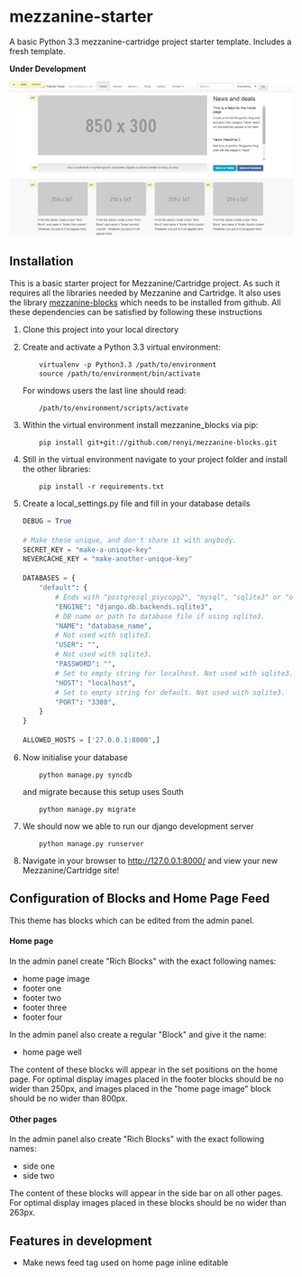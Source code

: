 mezzanine-starter
=================

A basic Python 3.3 mezzanine-cartridge project starter template. Includes a fresh template.

**Under Development**

![Screenshot of this Mezzanine theme](/fresh_theme/static/fresh-theme/example.jpg "Screenshot of mezzanine-starter home page")

## Installation
This is a basic starter project for Mezzanine/Cartridge project. As such it requires all the libraries needed by
Mezzanine and Cartridge. It also uses the library [mezzanine-blocks](https://github.com/renyi/mezzanine-blocks)
which needs to be installed from github. All these dependencies can be satisfied by following these instructions

1. Clone this project into your local directory
2. Create and activate a Python 3.3 virtual environment:
   ```
       virtualenv -p Python3.3 /path/to/environment
       source /path/to/environment/bin/activate
   ```
   For windows users the last line should read:
   ```
       /path/to/environment/scripts/activate
   ```

3. Within the virtual environment install mezzanine_blocks via pip:
   ```
       pip install git+git://github.com/renyi/mezzanine-blocks.git
   ```
4. Still in the virtual environment navigate to your project folder and install the other libraries:
   ```
       pip install -r requirements.txt
   ```
5. Create a local_settings.py file and fill in your database details
   ```python
   DEBUG = True

   # Make these unique, and don't share it with anybody.
   SECRET_KEY = "make-a-unique-key"
   NEVERCACHE_KEY = "make-another-unique-key"

   DATABASES = {
       "default": {
           # Ends with "postgresql_psycopg2", "mysql", "sqlite3" or "oracle".
           "ENGINE": "django.db.backends.sqlite3",
           # DB name or path to database file if using sqlite3.
           "NAME": "database_name",
           # Not used with sqlite3.
           "USER": "",
           # Not used with sqlite3.
           "PASSWORD": "",
           # Set to empty string for localhost. Not used with sqlite3.
           "HOST": "localhost",
           # Set to empty string for default. Not used with sqlite3.
           "PORT": "3308",
       }
   }

   ALLOWED_HOSTS = ['27.0.0.1:8000',]
   ```
6. Now initialise your database
   ```
       python manage.py syncdb
   ```
   and migrate because this setup uses South
   ```
       python manage.py migrate
   ```
7. We should now we able to run our django development server
   ```
       python manage.py runserver
   ```
8. Navigate in your browser to http://127.0.0.1:8000/ and view your new Mezzanine/Cartridge site!




## Configuration of Blocks and Home Page Feed
This theme has blocks which can be edited from the admin panel.

#### Home page
In the admin panel create "Rich Blocks" with the exact following names:
* home page image
* footer one
* footer two
* footer three
* footer four

In the admin panel also create a regular "Block" and give it the name:
* home page well

The content of these blocks will appear in the set positions on the home page.
For optimal display images placed in the footer blocks should be no wider than 250px, and images placed in the "home
page image" block should be no wider than 800px.

#### Other pages
In the admin panel also create "Rich Blocks" with the exact following names:
* side one
* side two

The content of these blocks will appear in the side bar on all other pages. For optimal display images placed in these
blocks should be no wider than 263px.

Features in development
-----------------------
* Make news feed tag used on home page inline editable



